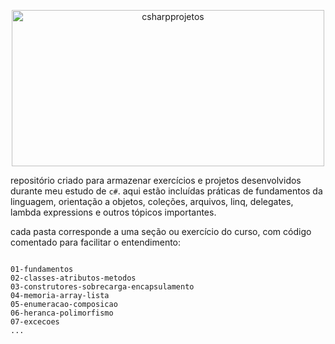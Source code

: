 <p align="center">
  <img width="500" height="250" alt="csharpprojetos" src="https://github.com/user-attachments/assets/03b9078d-df35-4fa1-9994-dd9b7a94b4a6" />
</p>

repositório criado para armazenar exercícios e projetos desenvolvidos durante meu estudo de <code>c#</code>. aqui estão incluídas práticas de fundamentos da linguagem, orientação a objetos, coleções, arquivos, linq, delegates, lambda expressions e outros tópicos importantes.  

cada pasta corresponde a uma seção ou exercício do curso, com código comentado para facilitar o entendimento:  

<pre>
<code class="language-bash">
01-fundamentos
02-classes-atributos-metodos
03-construtores-sobrecarga-encapsulamento
04-memoria-array-lista
05-enumeracao-composicao
06-heranca-polimorfismo
07-excecoes
...
</code>
</pre>
